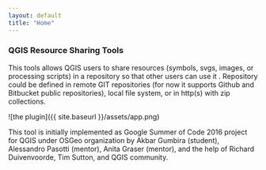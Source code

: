 ```yaml
---
layout: default
title: "Home"
---
```


### QGIS Resource Sharing Tools
This tools allows QGIS users to share resources (symbols, svgs, 
images, or processing scripts) in a repository so that other users can use it
. Repository could be defined in remote GIT repositories (for now it supports 
Github and Bitbucket public repositories), local file system, or in http(s) 
with zip collections. 

![the plugin]({{ site.baseurl }}/assets/app.png)

This tool is initially implemented as Google Summer of Code 2016 project for 
QGIS under OSGeo organization by Akbar Gumbira (student), Alessandro Pasotti 
(mentor), Anita Graser (mentor), and the help of Richard Duivenvoorde, 
Tim Sutton, and QGIS community.
    
